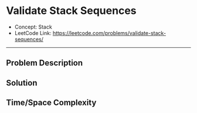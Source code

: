 # Validate Stack Sequences

- Concept: Stack
- LeetCode Link: https://leetcode.com/problems/validate-stack-sequences/

---

## Problem Description

## Solution

## Time/Space Complexity

